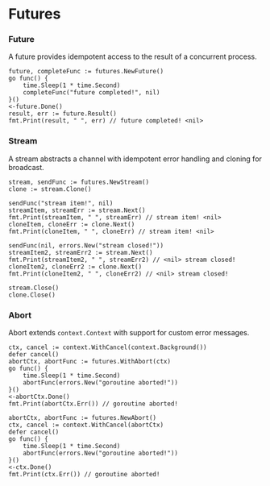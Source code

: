 # Futures

### Future

A future provides idempotent access to the result of a concurrent process.

```
future, completeFunc := futures.NewFuture()
go func() {
    time.Sleep(1 * time.Second)
    completeFunc("future completed!", nil)
}()
<-future.Done()
result, err := future.Result()
fmt.Print(result, " ", err) // future completed! <nil>
```

### Stream

A stream abstracts a channel with idempotent error handling and cloning for broadcast.

```
stream, sendFunc := futures.NewStream()
clone := stream.Clone()

sendFunc("stream item!", nil)
streamItem, streamErr := stream.Next()
fmt.Print(streamItem, " ", streamErr) // stream item! <nil>
cloneItem, cloneErr := clone.Next()
fmt.Print(cloneItem, " ", cloneErr) // stream item! <nil>

sendFunc(nil, errors.New("stream closed!"))
streamItem2, streamErr2 := stream.Next()
fmt.Print(streamItem2, " ", streamErr2) // <nil> stream closed!
cloneItem2, cloneErr2 := clone.Next()
fmt.Print(cloneItem2, " ", cloneErr2) // <nil> stream closed!

stream.Close()
clone.Close()
```


### Abort

Abort extends `context.Context` with support for custom error messages.

```
ctx, cancel := context.WithCancel(context.Background())
defer cancel()
abortCtx, abortFunc := futures.WithAbort(ctx)
go func() {
    time.Sleep(1 * time.Second)
    abortFunc(errors.New("goroutine aborted!"))
}()
<-abortCtx.Done()
fmt.Print(abortCtx.Err()) // goroutine aborted!
```

```
abortCtx, abortFunc := futures.NewAbort()
ctx, cancel := context.WithCancel(abortCtx)
defer cancel()
go func() {
    time.Sleep(1 * time.Second)
    abortFunc(errors.New("goroutine aborted!"))
}()
<-ctx.Done()
fmt.Print(ctx.Err()) // goroutine aborted!
```
